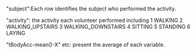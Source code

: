 "subject":Each row identifies the subject who performed the activity.

"activity": the activity each volunteer performed including 1 WALKING
2 WALKING_UPSTAIRS 3 WALKING_DOWNSTAIRS 4 SITTING 5 STANDING 6 LAYING

"tBodyAcc-mean()-X" etc: present the average of each variable.